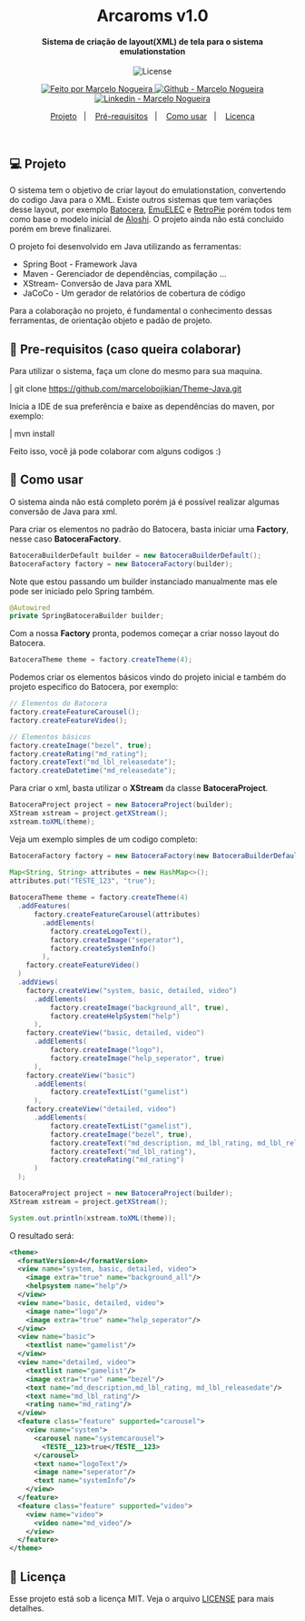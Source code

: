 <h1 align="center">
    Arcaroms v1.0
</h1>

<h4 align="center">
  Sistema de criação de layout(XML) de tela para o sistema emulationstation
</h4>

<p align="center">
  <img alt="License" src="https://img.shields.io/static/v1?label=license&message=MIT">
</p>

<p align="center">

  <a href="https://github.com/marcelobojikian" target="_blank">
    <img alt="Feito por Marcelo Nogueira" src="https://img.shields.io/badge/Feito%20por-Marcelo_Nogueira-informational">
  </a>
  <a href="https://github.com/marcelobojikian" target="_blank" >
    <img alt="Github - Marcelo Nogueira" src="https://img.shields.io/badge/Github--%23F8952D?style=social&logo=github">
  </a>
  <a href="https://www.linkedin.com/in/marcelobojikian/" target="_blank" >
    <img alt="Linkedin - Marcelo Nogueira" src="https://img.shields.io/badge/Linkedin--%23F8952D?style=social&logo=linkedin">
  </a>

</p>

<p align="center">
  <a href="#-projeto">Projeto</a>&nbsp;&nbsp;&nbsp;|&nbsp;&nbsp;&nbsp;
  <a href="#-pre-requisitos">Pré-requisitos</a>&nbsp;&nbsp;&nbsp;|&nbsp;&nbsp;&nbsp;
  <a href="#-como-usar">Como usar</a>&nbsp;&nbsp;&nbsp;|&nbsp;&nbsp;&nbsp;
  <a href="#memo-licença">Licença</a>
</p>

<br>

## 💻 Projeto

O sistema tem o objetivo de criar layout do emulationstation, convertendo do codigo Java para o XML. Existe outros sistemas que tem variações desse layout, por exemplo [Batocera](https://github.com/batocera-linux/batocera-emulationstation), [EmuELEC](https://github.com/EmuELEC/emuelec-emulationstation) e [RetroPie](https://github.com/RetroPie/EmulationStation) porém todos tem como base o modelo inicial de [Aloshi](https://github.com/Aloshi/EmulationStation). O projeto ainda não está concluido porém em breve finalizarei.

O projeto foi desenvolvido em Java utilizando as ferramentas:

<ul>
  <li>Spring Boot - Framework Java</li>
  <li>Maven - Gerenciador de dependências, compilação ... </li>
  <li>XStream- Conversão de Java para XML</li>
  <li>JaCoCo - Um gerador de relatórios de cobertura de código</li>
</ul>

Para a colaboração no projeto, é fundamental o conhecimento dessas ferramentas, de orientação objeto e padão de projeto.

## 🔖 Pre-requisitos (caso queira colaborar)

Para utilizar o sistema, faça um clone do mesmo para sua maquina.

| git clone https://github.com/marcelobojikian/Theme-Java.git

Inicia a IDE de sua preferência e baixe as dependências do maven, por exemplo:

| mvn install

Feito isso, você já pode colaborar com alguns codigos :)

## 🤔 Como usar

O sistema ainda não está completo porém já é possível realizar algumas conversão de Java para xml.

Para criar os elementos no padrão do Batocera, basta iniciar uma **Factory**, nesse caso **BatoceraFactory**.

```java
BatoceraBuilderDefault builder = new BatoceraBuilderDefault();
BatoceraFactory factory = new BatoceraFactory(builder);
```

Note que estou passando um builder instanciado manualmente mas ele pode ser iniciado pelo Spring também.

```java
@Autowired
private SpringBatoceraBuilder builder;
```

Com a nossa **Factory** pronta, podemos começar a criar nosso layout do Batocera.

```java
BatoceraTheme theme = factory.createTheme(4);
```

Podemos criar os elementos básicos vindo do projeto inicial e também do projeto especifico do Batocera, por exemplo:

```java
// Elementos do Batocera
factory.createFeatureCarousel();
factory.createFeatureVideo();

// Elementos básicos
factory.createImage("bezel", true);
factory.createRating("md_rating");
factory.createText("md_lbl_releasedate");
factory.createDatetime("md_releasedate");
```

Para criar o xml, basta utilizar o **XStream** da classe **BatoceraProject**.

```java
BatoceraProject project = new BatoceraProject(builder);
XStream xstream = project.getXStream();
xstream.toXML(theme);
```

Veja um exemplo simples de um codigo completo:

```java
BatoceraFactory factory = new BatoceraFactory(new BatoceraBuilderDefault());

Map<String, String> attributes = new HashMap<>();
attributes.put("TESTE_123", "true");
		
BatoceraTheme theme = factory.createTheme(4)
  .addFeatures(
      factory.createFeatureCarousel(attributes)
        .addElements(
          factory.createLogoText(),
          factory.createImage("seperator"),
          factory.createSystemInfo()
        ),
    factory.createFeatureVideo()
  )
  .addViews(
    factory.createView("system, basic, detailed, video")
      .addElements(
          factory.createImage("background_all", true),
          factory.createHelpSystem("help")
      ),
    factory.createView("basic, detailed, video")
      .addElements(
          factory.createImage("logo"),
          factory.createImage("help_seperator", true)
      ),						
    factory.createView("basic")
      .addElements(
          factory.createTextList("gamelist")
      ),
    factory.createView("detailed, video")
      .addElements(
          factory.createTextList("gamelist"),
          factory.createImage("bezel", true),
          factory.createText("md_description, md_lbl_rating, md_lbl_releasedate"),
          factory.createText("md_lbl_rating"),
          factory.createRating("md_rating")
      )
  );

BatoceraProject project = new BatoceraProject(builder);
XStream xstream = project.getXStream();

System.out.println(xstream.toXML(theme));
```

O resultado será:

```xml
<theme>
  <formatVersion>4</formatVersion>
  <view name="system, basic, detailed, video">
    <image extra="true" name="background_all"/>
    <helpsystem name="help"/>
  </view>
  <view name="basic, detailed, video">
    <image name="logo"/>
    <image extra="true" name="help_seperator"/>
  </view>
  <view name="basic">
    <textlist name="gamelist"/>
  </view>
  <view name="detailed, video">
    <textlist name="gamelist"/>
    <image extra="true" name="bezel"/>
    <text name="md_description,md_lbl_rating, md_lbl_releasedate"/>
    <text name="md_lbl_rating"/>
    <rating name="md_rating"/>
  </view>
  <feature class="feature" supported="carousel">
    <view name="system">
      <carousel name="systemcarousel">
        <TESTE__123>true</TESTE__123>
      </carousel>
      <text name="logoText"/>
      <image name="seperator"/>
      <text name="systemInfo"/>
    </view>
  </feature>
  <feature class="feature" supported="video">
    <view name="video">
      <video name="md_video"/>
    </view>
  </feature>
</theme>
```


## :memo: Licença

Esse projeto está sob a licença MIT. Veja o arquivo [LICENSE](LICENSE) para mais detalhes.
